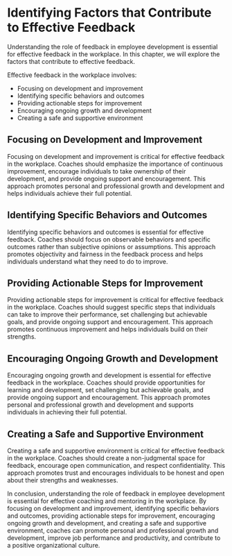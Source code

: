 Identifying Factors that Contribute to Effective Feedback
================================================================================================================================

Understanding the role of feedback in employee development is essential for effective feedback in the workplace. In this chapter, we will explore the factors that contribute to effective feedback.

Effective feedback in the workplace involves:

* Focusing on development and improvement
* Identifying specific behaviors and outcomes
* Providing actionable steps for improvement
* Encouraging ongoing growth and development
* Creating a safe and supportive environment

Focusing on Development and Improvement
---------------------------------------

Focusing on development and improvement is critical for effective feedback in the workplace. Coaches should emphasize the importance of continuous improvement, encourage individuals to take ownership of their development, and provide ongoing support and encouragement. This approach promotes personal and professional growth and development and helps individuals achieve their full potential.

Identifying Specific Behaviors and Outcomes
-------------------------------------------

Identifying specific behaviors and outcomes is essential for effective feedback. Coaches should focus on observable behaviors and specific outcomes rather than subjective opinions or assumptions. This approach promotes objectivity and fairness in the feedback process and helps individuals understand what they need to do to improve.

Providing Actionable Steps for Improvement
------------------------------------------

Providing actionable steps for improvement is critical for effective feedback in the workplace. Coaches should suggest specific steps that individuals can take to improve their performance, set challenging but achievable goals, and provide ongoing support and encouragement. This approach promotes continuous improvement and helps individuals build on their strengths.

Encouraging Ongoing Growth and Development
------------------------------------------

Encouraging ongoing growth and development is essential for effective feedback in the workplace. Coaches should provide opportunities for learning and development, set challenging but achievable goals, and provide ongoing support and encouragement. This approach promotes personal and professional growth and development and supports individuals in achieving their full potential.

Creating a Safe and Supportive Environment
------------------------------------------

Creating a safe and supportive environment is critical for effective feedback in the workplace. Coaches should create a non-judgmental space for feedback, encourage open communication, and respect confidentiality. This approach promotes trust and encourages individuals to be honest and open about their strengths and weaknesses.

In conclusion, understanding the role of feedback in employee development is essential for effective coaching and mentoring in the workplace. By focusing on development and improvement, identifying specific behaviors and outcomes, providing actionable steps for improvement, encouraging ongoing growth and development, and creating a safe and supportive environment, coaches can promote personal and professional growth and development, improve job performance and productivity, and contribute to a positive organizational culture.
